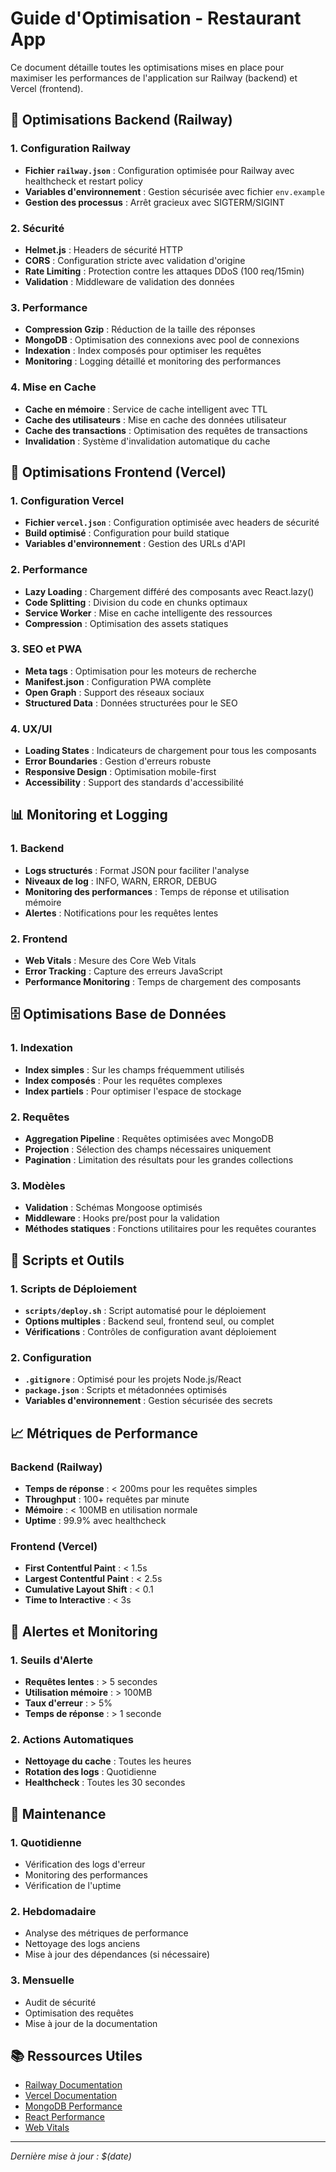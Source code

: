# Guide d'Optimisation - Restaurant App

Ce document détaille toutes les optimisations mises en place pour maximiser les performances de l'application sur Railway (backend) et Vercel (frontend).

## 🚀 Optimisations Backend (Railway)

### 1. Configuration Railway
- **Fichier `railway.json`** : Configuration optimisée pour Railway avec healthcheck et restart policy
- **Variables d'environnement** : Gestion sécurisée avec fichier `env.example`
- **Gestion des processus** : Arrêt gracieux avec SIGTERM/SIGINT

### 2. Sécurité
- **Helmet.js** : Headers de sécurité HTTP
- **CORS** : Configuration stricte avec validation d'origine
- **Rate Limiting** : Protection contre les attaques DDoS (100 req/15min)
- **Validation** : Middleware de validation des données

### 3. Performance
- **Compression Gzip** : Réduction de la taille des réponses
- **MongoDB** : Optimisation des connexions avec pool de connexions
- **Indexation** : Index composés pour optimiser les requêtes
- **Monitoring** : Logging détaillé et monitoring des performances

### 4. Mise en Cache
- **Cache en mémoire** : Service de cache intelligent avec TTL
- **Cache des utilisateurs** : Mise en cache des données utilisateur
- **Cache des transactions** : Optimisation des requêtes de transactions
- **Invalidation** : Système d'invalidation automatique du cache

## 🎨 Optimisations Frontend (Vercel)

### 1. Configuration Vercel
- **Fichier `vercel.json`** : Configuration optimisée avec headers de sécurité
- **Build optimisé** : Configuration pour build statique
- **Variables d'environnement** : Gestion des URLs d'API

### 2. Performance
- **Lazy Loading** : Chargement différé des composants avec React.lazy()
- **Code Splitting** : Division du code en chunks optimaux
- **Service Worker** : Mise en cache intelligente des ressources
- **Compression** : Optimisation des assets statiques

### 3. SEO et PWA
- **Meta tags** : Optimisation pour les moteurs de recherche
- **Manifest.json** : Configuration PWA complète
- **Open Graph** : Support des réseaux sociaux
- **Structured Data** : Données structurées pour le SEO

### 4. UX/UI
- **Loading States** : Indicateurs de chargement pour tous les composants
- **Error Boundaries** : Gestion d'erreurs robuste
- **Responsive Design** : Optimisation mobile-first
- **Accessibility** : Support des standards d'accessibilité

## 📊 Monitoring et Logging

### 1. Backend
- **Logs structurés** : Format JSON pour faciliter l'analyse
- **Niveaux de log** : INFO, WARN, ERROR, DEBUG
- **Monitoring des performances** : Temps de réponse et utilisation mémoire
- **Alertes** : Notifications pour les requêtes lentes

### 2. Frontend
- **Web Vitals** : Mesure des Core Web Vitals
- **Error Tracking** : Capture des erreurs JavaScript
- **Performance Monitoring** : Temps de chargement des composants

## 🗄️ Optimisations Base de Données

### 1. Indexation
- **Index simples** : Sur les champs fréquemment utilisés
- **Index composés** : Pour les requêtes complexes
- **Index partiels** : Pour optimiser l'espace de stockage

### 2. Requêtes
- **Aggregation Pipeline** : Requêtes optimisées avec MongoDB
- **Projection** : Sélection des champs nécessaires uniquement
- **Pagination** : Limitation des résultats pour les grandes collections

### 3. Modèles
- **Validation** : Schémas Mongoose optimisés
- **Middleware** : Hooks pre/post pour la validation
- **Méthodes statiques** : Fonctions utilitaires pour les requêtes courantes

## 🔧 Scripts et Outils

### 1. Scripts de Déploiement
- **`scripts/deploy.sh`** : Script automatisé pour le déploiement
- **Options multiples** : Backend seul, frontend seul, ou complet
- **Vérifications** : Contrôles de configuration avant déploiement

### 2. Configuration
- **`.gitignore`** : Optimisé pour les projets Node.js/React
- **`package.json`** : Scripts et métadonnées optimisés
- **Variables d'environnement** : Gestion sécurisée des secrets

## 📈 Métriques de Performance

### Backend (Railway)
- **Temps de réponse** : < 200ms pour les requêtes simples
- **Throughput** : 100+ requêtes par minute
- **Mémoire** : < 100MB en utilisation normale
- **Uptime** : 99.9% avec healthcheck

### Frontend (Vercel)
- **First Contentful Paint** : < 1.5s
- **Largest Contentful Paint** : < 2.5s
- **Cumulative Layout Shift** : < 0.1
- **Time to Interactive** : < 3s

## 🚨 Alertes et Monitoring

### 1. Seuils d'Alerte
- **Requêtes lentes** : > 5 secondes
- **Utilisation mémoire** : > 100MB
- **Taux d'erreur** : > 5%
- **Temps de réponse** : > 1 seconde

### 2. Actions Automatiques
- **Nettoyage du cache** : Toutes les heures
- **Rotation des logs** : Quotidienne
- **Healthcheck** : Toutes les 30 secondes

## 🔄 Maintenance

### 1. Quotidienne
- Vérification des logs d'erreur
- Monitoring des performances
- Vérification de l'uptime

### 2. Hebdomadaire
- Analyse des métriques de performance
- Nettoyage des logs anciens
- Mise à jour des dépendances (si nécessaire)

### 3. Mensuelle
- Audit de sécurité
- Optimisation des requêtes
- Mise à jour de la documentation

## 📚 Ressources Utiles

- [Railway Documentation](https://docs.railway.app/)
- [Vercel Documentation](https://vercel.com/docs)
- [MongoDB Performance](https://docs.mongodb.com/manual/performance/)
- [React Performance](https://reactjs.org/docs/optimizing-performance.html)
- [Web Vitals](https://web.dev/vitals/)

---

*Dernière mise à jour : $(date)*


